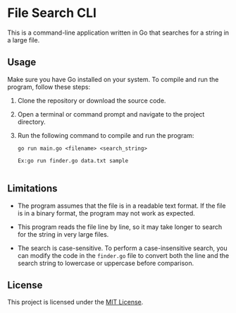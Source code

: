 # File Search CLI

This is a command-line application written in Go that searches for a string in a large file.

## Usage

Make sure you have Go installed on your system. To compile and run the program, follow these steps:

1. Clone the repository or download the source code.

2. Open a terminal or command prompt and navigate to the project directory.

3. Run the following command to compile and run the program:
      ```shell
      go run main.go <filename> <search_string>
  
      Ex:go run finder.go data.txt sample
  

## Limitations

- The program assumes that the file is in a readable text format. If the file is in a binary format, the program may not work as expected.

- This program reads the file line by line, so it may take longer to search for the string in very large files.

- The search is case-sensitive. To perform a case-insensitive search, you can modify the code in the `finder.go` file to convert both the line and the search string to lowercase or uppercase before comparison.

## License

This project is licensed under the [MIT License](LICENSE).
